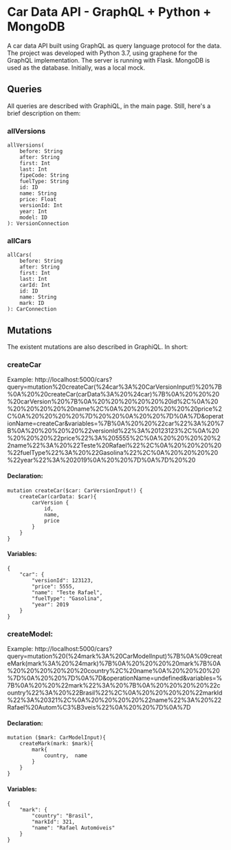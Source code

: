 # Car Data API - GraphQL + Python + MongoDB
A car data API built using GraphQL as query language protocol for the data. 
The project was developed with Python 3.7, using graphene for the GraphQL implementation. 
The server is running with Flask. MongoDB is used as the database. Initially, was a local mock. 

## Queries

All queries are described with GraphiQL, in the main page. Still, here's a brief description on them:

### allVersions
```
allVersions(
    before: String
    after: String
    first: Int
    last: Int
    fipeCode: String
    fuelType: String
    id: ID
    name: String
    price: Float
    versionId: Int
    year: Int
    model: ID
): VersionConnection
```

### allCars
```
allCars(
    before: String
    after: String
    first: Int
    last: Int
    carId: Int
    id: ID
    name: String
    mark: ID
): CarConnection
```

## Mutations
The existent mutations are also described in GraphiQL. In short:

### createCar

  

Example: http://localhost:5000/cars?query=mutation%20createCar(%24car%3A%20CarVersionInput!)%20%7B%0A%20%20createCar(carData%3A%20%24car)%7B%0A%20%20%20%20carVersion%20%7B%0A%20%20%20%20%20%20id%2C%0A%20%20%20%20%20%20name%2C%0A%20%20%20%20%20%20price%2C%0A%20%20%20%20%7D%20%20%0A%20%20%7D%0A%7D&operationName=createCar&variables=%7B%0A%20%20%22car%22%3A%20%7B%0A%20%20%20%20%22versionId%22%3A%20123123%2C%0A%20%20%20%20%22price%22%3A%205555%2C%0A%20%20%20%20%22name%22%3A%20%22Teste%20Rafael%22%2C%0A%20%20%20%20%22fuelType%22%3A%20%22Gasolina%22%2C%0A%20%20%20%20%22year%22%3A%202019%0A%20%20%7D%0A%7D%20%20

  
  

#### Declaration:

  

```
mutation createCar($car: CarVersionInput!) {
	createCar(carData: $car){
		carVersion {
			id,
			name,
			price
		}
	}
}
```

  

#### Variables:

  

```
{
	"car": {
		"versionId": 123123,
		"price": 5555,
		"name": "Teste Rafael",
		"fuelType": "Gasolina",	
		"year": 2019
	}
}
```

### createModel:
Example: http://localhost:5000/cars?query=mutation%20(%24mark%3A%20CarModelInput)%7B%0A%09createMark(mark%3A%20%24mark)%7B%0A%20%20%20%20mark%7B%0A%20%20%20%20%20%20country%2C%20name%0A%20%20%20%20%7D%0A%20%20%7D%0A%7D&operationName=undefined&variables=%7B%0A%20%20%22mark%22%3A%20%7B%0A%20%20%20%20%22country%22%3A%20%22Brasil%22%2C%0A%20%20%20%20%22markId%22%3A%20321%2C%0A%20%20%20%20%22name%22%3A%20%22Rafael%20Autom%C3%B3veis%22%0A%20%20%7D%0A%7D

#### Declaration:
```
mutation ($mark: CarModelInput){
	createMark(mark: $mark){
		mark{
			country,  name
		}
	}
}
```

#### Variables:
```
{
	"mark": {
		"country": "Brasil",
		"markId": 321,
		"name": "Rafael Automóveis"
	}
}
```